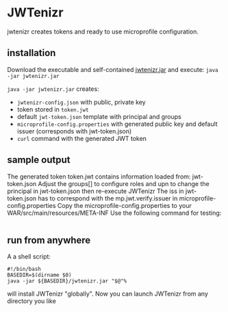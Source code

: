 # JWTenizr

jwtenizr creates tokens and ready to use microprofile configuration. 

## installation

Download the executable and self-contained [jwtenizr.jar](https://github.com/AdamBien/jwtenizr/releases) and execute:
`java -jar jwtenizr.jar`

`java -jar jwtenizr.jar` creates:

- `jwtenizr-config.json` with public, private key
- token stored in `token.jwt`
- default `jwt-token.json` template with principal and groups
- `microprofile-config.properties` with generated public key and default issuer (corresponds with jwt-token.json)
- `curl` command with the generated JWT token

## sample output

The generated token token.jwt contains information loaded from: jwt-token.json
Adjust the groups[] to configure roles and upn to change the principal in jwt-token.json then re-execute JWTenizr
The iss in jwt-token.json has to correspond with the mp.jwt.verify.issuer in microprofile-config.properties
Copy the microprofile-config.properties to your WAR/src/main/resources/META-INF
Use the following command for testing:
```curl -i -H'Authorization: Bearer eyJraWQiOiJqd3Qua2V5IiwidHlwIjoiSldUIiwiYWxnIjoiUlMyNTYifQ.eyJzdWIiOiJkdWtlIiwidXBuIjoiZHVrZSIsImF1dGhfdGltZSI6MTU1ODc0OTc3MywiaXNzIjoiYWlyaGFja3MiLCJncm91cHMiOlsiY2hpZWYiLCJoYWNrZXIiXSwiZXhwIjoxNTU4NzUwNzczLCJpYXQiOjE1NTg3NDk3NzMsImp0aSI6IjQyIn0.E6aAzN0HVsoqXTcGO-7KFjPtT1HVJH0cp1FOs-ybtB5nv1XAkxxupa9j2pAuTI8uTk-kfqDYPeh-96VsrPtOcjG0KNhsgIeH720k12tStbIgzK1IxOC9JFoBkbJwkIyYoe8RzUheGBMUALvrImNb_BvrOK9Om7UIULRnERFACDnZB8yKVa6cZdZlUL5Kv9iHMU9PRpKCSvv6x45fGI_OsH6FO0gJUxS8QsMbVzDCKEanF7I1DYFvsD3qv2ZenGiF6nTqhU0-WHUH8Cznhb2y0WgArHNSR_PWctY-w6OVTJOhC361B97SYdXk-i_tFK4idKda13PNuImwZczs8to2jg' http://localhost:8080
```

## run from anywhere

A a shell script:

```shell
#!/bin/bash
BASEDIR=$(dirname $0)
java -jar ${BASEDIR}/jwtenizr.jar "$@"%
```

will install JWTenizr "globally". Now you can launch JWTenizr from any directory you like
